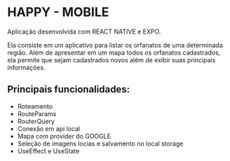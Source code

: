 # HAPPY - MOBILE
Aplicação desenvolvida com REACT NATIVE e EXPO.

Ela consiste em um aplicativo para listar os orfanatos de uma determinada região.
Além de apresentar em um mapa todos os orfanatos cadastrados, ela permite que sejam cadastrados novos além de exibir suas principais informações.

## Principais funcionalidades:
* Roteamento
* RouteParams
* RouterQuery
* Conexão em api local
* Mapa com provider do GOOGLE
* Seleção de imagens locias e salvamento no local storage
* UseEffect e UseState